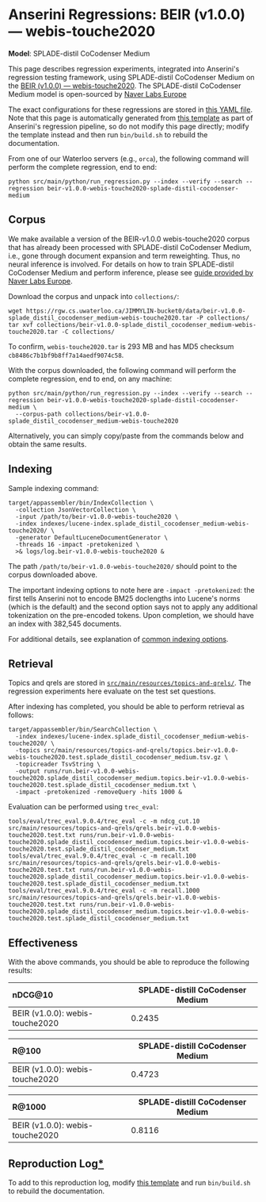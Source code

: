 # Anserini Regressions: BEIR (v1.0.0) &mdash; webis-touche2020

**Model**: SPLADE-distil CoCodenser Medium

This page describes regression experiments, integrated into Anserini's regression testing framework, using SPLADE-distil CoCodenser Medium on the [BEIR (v1.0.0) &mdash; webis-touche2020](http://beir.ai/).
The SPLADE-distil CoCodenser Medium model is open-sourced by [Naver Labs Europe](https://europe.naverlabs.com/research/machine-learning-and-optimization/splade-models)

The exact configurations for these regressions are stored in [this YAML file](../src/main/resources/regression/beir-v1.0.0-webis-touche2020-splade-distil-cocodenser-medium.yaml).
Note that this page is automatically generated from [this template](../src/main/resources/docgen/templates/beir-v1.0.0-webis-touche2020-splade-distil-cocodenser-medium.template) as part of Anserini's regression pipeline, so do not modify this page directly; modify the template instead and then run `bin/build.sh` to rebuild the documentation.

From one of our Waterloo servers (e.g., `orca`), the following command will perform the complete regression, end to end:

```
python src/main/python/run_regression.py --index --verify --search --regression beir-v1.0.0-webis-touche2020-splade-distil-cocodenser-medium
```

## Corpus

We make available a version of the BEIR-v1.0.0 webis-touche2020 corpus that has already been processed with SPLADE-distil CoCodenser Medium, i.e., gone through document expansion and term reweighting.
Thus, no neural inference is involved.
For details on how to train SPLADE-distil CoCodenser Medium and perform inference, please see [guide provided by Naver Labs Europe](https://github.com/naver/splade/tree/main/anserini_evaluation).

Download the corpus and unpack into `collections/`:

```
wget https://rgw.cs.uwaterloo.ca/JIMMYLIN-bucket0/data/beir-v1.0.0-splade_distil_cocodenser_medium-webis-touche2020.tar -P collections/
tar xvf collections/beir-v1.0.0-splade_distil_cocodenser_medium-webis-touche2020.tar -C collections/
```

To confirm, `webis-touche2020.tar` is 293 MB and has MD5 checksum `cb8486c7b1bf9b8ff7a14aedf9074c58`.

With the corpus downloaded, the following command will perform the complete regression, end to end, on any machine:

```
python src/main/python/run_regression.py --index --verify --search --regression beir-v1.0.0-webis-touche2020-splade-distil-cocodenser-medium \
  --corpus-path collections/beir-v1.0.0-splade_distil_cocodenser_medium-webis-touche2020
```

Alternatively, you can simply copy/paste from the commands below and obtain the same results.

## Indexing

Sample indexing command:

```
target/appassembler/bin/IndexCollection \
  -collection JsonVectorCollection \
  -input /path/to/beir-v1.0.0-webis-touche2020 \
  -index indexes/lucene-index.splade_distil_cocodenser_medium-webis-touche2020/ \
  -generator DefaultLuceneDocumentGenerator \
  -threads 16 -impact -pretokenized \
  >& logs/log.beir-v1.0.0-webis-touche2020 &
```

The path `/path/to/beir-v1.0.0-webis-touche2020/` should point to the corpus downloaded above.

The important indexing options to note here are `-impact -pretokenized`: the first tells Anserini not to encode BM25 doclengths into Lucene's norms (which is the default) and the second option says not to apply any additional tokenization on the pre-encoded tokens.
Upon completion, we should have an index with 382,545 documents.

For additional details, see explanation of [common indexing options](common-indexing-options.md).

## Retrieval

Topics and qrels are stored in [`src/main/resources/topics-and-qrels/`](../src/main/resources/topics-and-qrels/).
The regression experiments here evaluate on the test set questions.

After indexing has completed, you should be able to perform retrieval as follows:

```
target/appassembler/bin/SearchCollection \
  -index indexes/lucene-index.splade_distil_cocodenser_medium-webis-touche2020/ \
  -topics src/main/resources/topics-and-qrels/topics.beir-v1.0.0-webis-touche2020.test.splade_distil_cocodenser_medium.tsv.gz \
  -topicreader TsvString \
  -output runs/run.beir-v1.0.0-webis-touche2020.splade_distil_cocodenser_medium.topics.beir-v1.0.0-webis-touche2020.test.splade_distil_cocodenser_medium.txt \
  -impact -pretokenized -removeQuery -hits 1000 &
```

Evaluation can be performed using `trec_eval`:

```
tools/eval/trec_eval.9.0.4/trec_eval -c -m ndcg_cut.10 src/main/resources/topics-and-qrels/qrels.beir-v1.0.0-webis-touche2020.test.txt runs/run.beir-v1.0.0-webis-touche2020.splade_distil_cocodenser_medium.topics.beir-v1.0.0-webis-touche2020.test.splade_distil_cocodenser_medium.txt
tools/eval/trec_eval.9.0.4/trec_eval -c -m recall.100 src/main/resources/topics-and-qrels/qrels.beir-v1.0.0-webis-touche2020.test.txt runs/run.beir-v1.0.0-webis-touche2020.splade_distil_cocodenser_medium.topics.beir-v1.0.0-webis-touche2020.test.splade_distil_cocodenser_medium.txt
tools/eval/trec_eval.9.0.4/trec_eval -c -m recall.1000 src/main/resources/topics-and-qrels/qrels.beir-v1.0.0-webis-touche2020.test.txt runs/run.beir-v1.0.0-webis-touche2020.splade_distil_cocodenser_medium.topics.beir-v1.0.0-webis-touche2020.test.splade_distil_cocodenser_medium.txt
```

## Effectiveness

With the above commands, you should be able to reproduce the following results:

| nDCG@10                                                                                                      | SPLADE-distill CoCodenser Medium|
|:-------------------------------------------------------------------------------------------------------------|-----------|
| BEIR (v1.0.0): webis-touche2020                                                                              | 0.2435    |


| R@100                                                                                                        | SPLADE-distill CoCodenser Medium|
|:-------------------------------------------------------------------------------------------------------------|-----------|
| BEIR (v1.0.0): webis-touche2020                                                                              | 0.4723    |


| R@1000                                                                                                       | SPLADE-distill CoCodenser Medium|
|:-------------------------------------------------------------------------------------------------------------|-----------|
| BEIR (v1.0.0): webis-touche2020                                                                              | 0.8116    |


## Reproduction Log[*](reproducibility.md)

To add to this reproduction log, modify [this template](../src/main/resources/docgen/templates/beir-v1.0.0-webis-touche2020-splade-distil-cocodenser-medium.template) and run `bin/build.sh` to rebuild the documentation.
